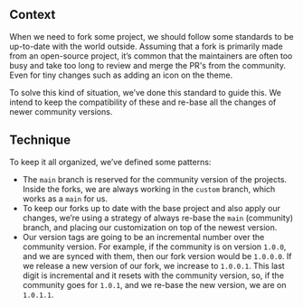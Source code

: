 ## Context
When we need to fork some project, we should follow some standards to be up-to-date with the world outside.
Assuming that a fork is primarily made from an open-source project, it’s common that the maintainers are often too busy and take too long to review and merge the PR's from the community.
Even for tiny changes such as adding an icon on the theme.

To solve this kind of situation, we’ve done this standard to guide this.
We intend to keep the compatibility of these and re-base all the changes of newer community versions.

## Technique
To keep it all organized, we’ve defined some patterns:
* The `main` branch is reserved for the community version of the projects. Inside the forks, we are always working in the `custom` branch, which works as a `main` for us.
* To keep our forks up to date with the base project and also apply our changes, we’re using a strategy of always re-base the `main` (community) branch, and placing our customization on top of the newest version.
* Our version tags are going to be an incremental number over the community version.
For example, if the community is on version `1.0.0`, and we are synced with them, then our fork version would be `1.0.0.0`.
If we release a new version of our fork, we increase to `1.0.0.1`. This last digit is incremental and it resets with the community version, so, if the community goes for `1.0.1`, and we re-base the new version, we are on `1.0.1.1`.
